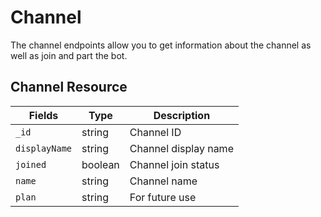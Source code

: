 # Channel

The channel endpoints allow you to get information about the channel as well as join and part the bot.

## Channel Resource

<table>
	<thead>
		<tr>
			<th>Fields</th>
			<th>Type</th>
			<th>Description</th>
		</tr>
	</thead>
	<tbody>
		<tr>
			<td><code>_id</code></td>
			<td>string</td>
			<td>Channel ID</td>
		</tr>
		<tr>
			<td><code>displayName</code></td>
			<td>string</td>
			<td>Channel display name</td>
		</tr>
		<tr>
			<td><code>joined</code></td>
			<td>boolean</td>
			<td>Channel join status</td>
		</tr>
		<tr>
			<td><code>name</code></td>
			<td>string</td>
			<td>Channel name</td>
		</tr>
		<tr>
			<td><code>plan</code></td>
			<td>string</td>
			<td>For future use</td>
		</tr>
	</tbody>
</table>